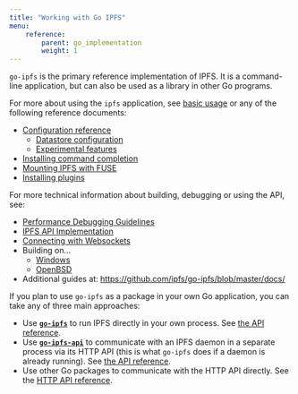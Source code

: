 ```yaml
---
title: "Working with Go IPFS"
menu:
    reference:
        parent: go_implementation
        weight: 1
---
```


`go-ipfs` is the primary reference implementation of IPFS. It is a command-line application, but can also be used as a library in other Go programs.

For more about using the `ipfs` application, see [basic usage](/start/usage) or any of the following reference documents:

- [Configuration reference](https://github.com/ipfs/go-ipfs/blob/master/docs/config.md)
    - [Datastore configuration](https://github.com/ipfs/go-ipfs/blob/master/docs/datastores.md)
    - [Experimental features](https://github.com/ipfs/go-ipfs/blob/master/docs/experimental-features.md)
- [Installing command completion](https://github.com/ipfs/go-ipfs/blob/master/docs/command-completion.md)
- [Mounting IPFS with FUSE](https://github.com/ipfs/go-ipfs/blob/master/docs/fuse.md)
- [Installing plugins](https://github.com/ipfs/go-ipfs/blob/master/docs/plugins.md)

For more technical information about building, debugging or using the API, see:

- [Performance Debugging Guidelines](https://github.com/ipfs/go-ipfs/blob/master/docs/debug-guide.md)
- [IPFS API Implementation](https://github.com/ipfs/go-ipfs/blob/master/docs/implement-api-bindings.md)
- [Connecting with Websockets](https://github.com/ipfs/go-ipfs/blob/master/docs/transports.md)
- Building on…
    - [Windows](https://github.com/ipfs/go-ipfs/blob/master/docs/windows.md)
    - [OpenBSD](https://github.com/ipfs/go-ipfs/blob/master/docs/openbsd.md)
- Additional guides at: https://github.com/ipfs/go-ipfs/blob/master/docs/

If you plan to use `go-ipfs` as a package in your own Go application, you can take any of three main approaches:

- Use **[`go-ipfs`](https://github.com/ipfs/go-ipfs)** to run IPFS directly in your own process. See [the API reference](/go/pkg/go-ipfs/core/coreapi).
- Use **[`go-ipfs-api`](https://github.com/ipfs/go-ipfs-api)** to communicate with an IPFS daemon in a separate process via its HTTP API (this is what `go-ipfs` does if a daemon is already running). See [the API reference](/go/pkg/go-ipfs-api).
- Use other Go packages to communicate with the HTTP API directly. See the [HTTP API reference](/api/http).
